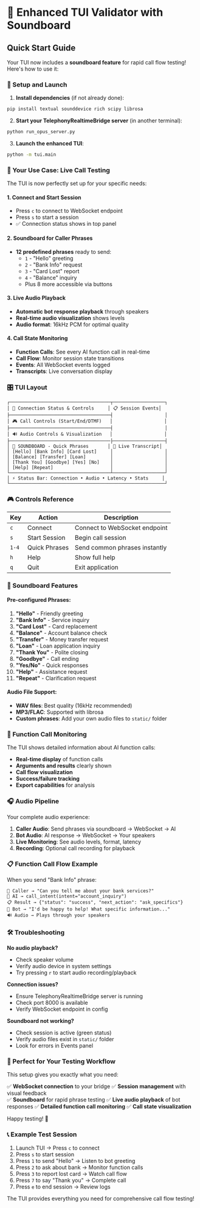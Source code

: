 # 🎵 Enhanced TUI Validator with Soundboard

## Quick Start Guide

Your TUI now includes a **soundboard feature** for rapid call flow testing! Here's how to use it:

### 🚀 Setup and Launch

1. **Install dependencies** (if not already done):
```bash
pip install textual sounddevice rich scipy librosa
```

2. **Start your TelephonyRealtimeBridge server** (in another terminal):
```bash
python run_opus_server.py
```

3. **Launch the enhanced TUI**:
```bash
python -m tui.main
```

### 🎯 Your Use Case: Live Call Testing

The TUI is now perfectly set up for your specific needs:

#### 1. **Connect and Start Session**
- Press `c` to connect to WebSocket endpoint
- Press `s` to start a session
- ✅ Connection status shows in top panel

#### 2. **Soundboard for Caller Phrases**
- **12 predefined phrases** ready to send:
  - `1` - "Hello" greeting
  - `2` - "Bank Info" request  
  - `3` - "Card Lost" report
  - `4` - "Balance" inquiry
  - Plus 8 more accessible via buttons

#### 3. **Live Audio Playback**
- **Automatic bot response playback** through speakers
- **Real-time audio visualization** shows levels
- **Audio format**: 16kHz PCM for optimal quality

#### 4. **Call State Monitoring**
- **Function Calls**: See every AI function call in real-time
- **Call Flow**: Monitor session state transitions
- **Events**: All WebSocket events logged
- **Transcripts**: Live conversation display

### 🎛️ TUI Layout

```
┌─────────────────────────────────────┬───────────────────┐
│ 🔗 Connection Status & Controls     │ 📋 Session Events│
├─────────────────────────────────────┤                   │
│ 🎮 Call Controls (Start/End/DTMF)   │                   │
├─────────────────────────────────────┤                   │
│ 🔊 Audio Controls & Visualization   │                   │
├─────────────────────────────────────├───────────────────┤
│ 🎵 SOUNDBOARD - Quick Phrases       │ 💬 Live Transcript│
│ [Hello] [Bank Info] [Card Lost]     │                   │
│ [Balance] [Transfer] [Loan]         │                   │
│ [Thank You] [Goodbye] [Yes] [No]    │                   │
│ [Help] [Repeat]                     │                   │
└─────────────────────────────────────┴───────────────────┘
│ ⚡ Status Bar: Connection • Audio • Latency • Stats     │
└─────────────────────────────────────────────────────────┘
```

### 🎮 Controls Reference

| Key | Action | Description |
|-----|--------|-------------|
| `c` | Connect | Connect to WebSocket endpoint |
| `s` | Start Session | Begin call session |
| `1-4` | Quick Phrases | Send common phrases instantly |
| `h` | Help | Show full help |
| `q` | Quit | Exit application |

### 🎵 Soundboard Features

#### Pre-configured Phrases:
1. **"Hello"** - Friendly greeting
2. **"Bank Info"** - Service inquiry  
3. **"Card Lost"** - Card replacement
4. **"Balance"** - Account balance check
5. **"Transfer"** - Money transfer request
6. **"Loan"** - Loan application inquiry
7. **"Thank You"** - Polite closing
8. **"Goodbye"** - Call ending
9. **"Yes/No"** - Quick responses
10. **"Help"** - Assistance request
11. **"Repeat"** - Clarification request

#### Audio File Support:
- **WAV files**: Best quality (16kHz recommended)
- **MP3/FLAC**: Supported with librosa
- **Custom phrases**: Add your own audio files to `static/` folder

### 🔧 Function Call Monitoring

The TUI shows detailed information about AI function calls:

- **Real-time display** of function calls
- **Arguments and results** clearly shown
- **Call flow visualization** 
- **Success/failure tracking**
- **Export capabilities** for analysis

### 🎧 Audio Pipeline

Your complete audio experience:

1. **Caller Audio**: Send phrases via soundboard → WebSocket → AI
2. **Bot Audio**: AI response → WebSocket → Your speakers
3. **Live Monitoring**: See audio levels, format, latency
4. **Recording**: Optional call recording for playback

### 📋 Function Call Flow Example

When you send "Bank Info" phrase:
```
🎤 Caller → "Can you tell me about your bank services?"
🔧 AI → call_intent(intent="account_inquiry") 
📋 Result → {"status": "success", "next_action": "ask_specifics"}
🤖 Bot → "I'd be happy to help! What specific information..."
🔊 Audio → Plays through your speakers
```

### 🛠️ Troubleshooting

**No audio playback?**
- Check speaker volume
- Verify audio device in system settings
- Try pressing `r` to start audio recording/playback

**Connection issues?**
- Ensure TelephonyRealtimeBridge server is running
- Check port 8000 is available
- Verify WebSocket endpoint in config

**Soundboard not working?**
- Check session is active (green status)
- Verify audio files exist in `static/` folder
- Look for errors in Events panel

### 🎯 Perfect for Your Testing Workflow

This setup gives you exactly what you need:

✅ **WebSocket connection** to your bridge
✅ **Session management** with visual feedback  
✅ **Soundboard** for rapid phrase testing
✅ **Live audio playback** of bot responses
✅ **Detailed function call monitoring**
✅ **Call state visualization**

Happy testing! 🚀

### 📞 Example Test Session

1. Launch TUI → Press `c` to connect
2. Press `s` to start session  
3. Press `1` to send "Hello" → Listen to bot greeting
4. Press `2` to ask about bank → Monitor function calls
5. Press `3` to report lost card → Watch call flow
6. Press `7` to say "Thank you" → Complete call
7. Press `e` to end session → Review logs

The TUI provides everything you need for comprehensive call flow testing! 